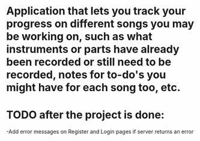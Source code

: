 # Application that lets you track your progress on different songs you may be working on, such as what instruments or parts have already been recorded or still need to be recorded, notes for to-do's you might have for each song too, etc.

# TODO after the project is done:

-Add error messages on Register and Login pages if server returns an error
